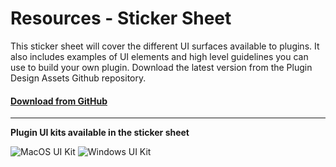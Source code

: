 # Resources - Sticker Sheet
This sticker sheet will cover the different UI surfaces available to plugins. It also includes examples of UI elements and high level guidelines you can use to build your own plugin. Download the latest version from the Plugin Design Assets Github repository. 

#### [Download from GitHub](https://github.com/AdobeXD/plugin-design-assets/blob/master/Sticker_sheet_XD_plugins.xd?raw=true "Download from GitHub repo")

---

**Plugin UI kits available in the sticker sheet**

![MacOS UI Kit](../ux-images/Plugin-MacOS-UIKit.png)
![Windows UI Kit](../ux-images/Plugin-UWP-UIKit.png)
